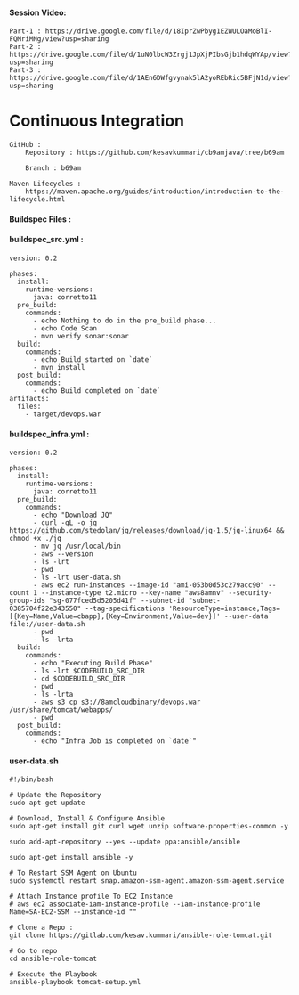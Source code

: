 #### Session Video:
    Part-1 : https://drive.google.com/file/d/18IprZwPbyg1EZWULOaMoBlI-FQMriMNg/view?usp=sharing
    Part-2 : https://drive.google.com/file/d/1uN0lbcW3Zrgj1JpXjPIbsGjb1hdqWYAp/view?usp=sharing
    Part-3 : https://drive.google.com/file/d/1AEn6DWfgvynak5lA2yoREbRic5BFjN1d/view?usp=sharing


# Continuous Integration

```
GitHub :
    Repository : https://github.com/kesavkummari/cb9amjava/tree/b69am

    Branch : b69am

Maven Lifecycles :
    https://maven.apache.org/guides/introduction/introduction-to-the-lifecycle.html

```
#### Buildspec Files :


#### buildspec_src.yml : 

```
version: 0.2

phases:
  install:
    runtime-versions:
      java: corretto11
  pre_build:
    commands:
      - echo Nothing to do in the pre_build phase...
      - echo Code Scan
      - mvn verify sonar:sonar
  build:
    commands:
      - echo Build started on `date`
      - mvn install
  post_build:
    commands:
      - echo Build completed on `date`
artifacts:
  files:
    - target/devops.war

```

#### buildspec_infra.yml : 

```
version: 0.2

phases:
  install:
    runtime-versions:
      java: corretto11
  pre_build:
    commands:
      - echo "Download JQ"
      - curl -qL -o jq https://github.com/stedolan/jq/releases/download/jq-1.5/jq-linux64 && chmod +x ./jq
      - mv jq /usr/local/bin 
      - aws --version
      - ls -lrt
      - pwd
      - ls -lrt user-data.sh
      - aws ec2 run-instances --image-id "ami-053b0d53c279acc90" --count 1 --instance-type t2.micro --key-name "aws8amnv" --security-group-ids "sg-077fced5d5205d41f" --subnet-id "subnet-0385704f22e343550" --tag-specifications 'ResourceType=instance,Tags=[{Key=Name,Value=cbapp},{Key=Environment,Value=dev}]' --user-data file://user-data.sh
      - pwd
      - ls -lrta 
  build:
    commands:
      - echo "Executing Build Phase"
      - ls -lrt $CODEBUILD_SRC_DIR
      - cd $CODEBUILD_SRC_DIR
      - pwd
      - ls -lrta
      - aws s3 cp s3://8amcloudbinary/devops.war /usr/share/tomcat/webapps/
      - pwd
  post_build:
    commands:
      - echo "Infra Job is completed on `date`"
```

#### user-data.sh 

```
#!/bin/bash

# Update the Repository
sudo apt-get update

# Download, Install & Configure Ansible
sudo apt-get install git curl wget unzip software-properties-common -y 

sudo add-apt-repository --yes --update ppa:ansible/ansible

sudo apt-get install ansible -y 

# To Restart SSM Agent on Ubuntu 
sudo systemctl restart snap.amazon-ssm-agent.amazon-ssm-agent.service

# Attach Instance profile To EC2 Instance 
# aws ec2 associate-iam-instance-profile --iam-instance-profile Name=SA-EC2-SSM --instance-id ""

# Clone a Repo :
git clone https://gitlab.com/kesav.kummari/ansible-role-tomcat.git

# Go to repo
cd ansible-role-tomcat

# Execute the Playbook
ansible-playbook tomcat-setup.yml
```